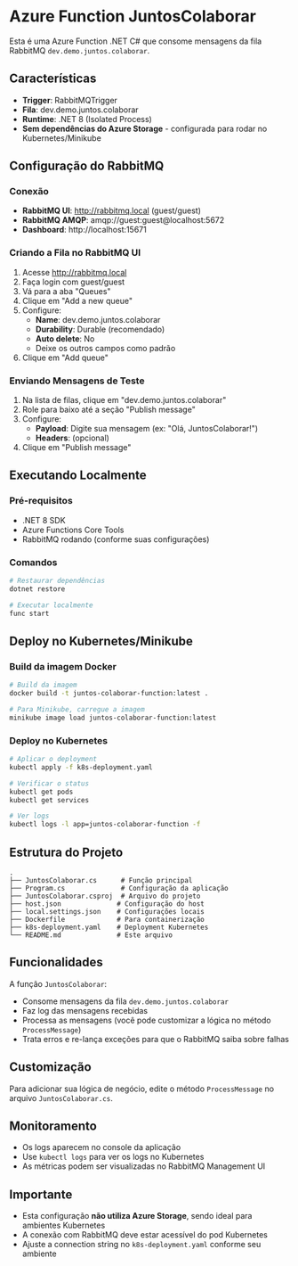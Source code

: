 # Azure Function JuntosColaborar

Esta é uma Azure Function .NET C# que consome mensagens da fila RabbitMQ `dev.demo.juntos.colaborar`.

## Características

- **Trigger**: RabbitMQTrigger
- **Fila**: dev.demo.juntos.colaborar
- **Runtime**: .NET 8 (Isolated Process)
- **Sem dependências do Azure Storage** - configurada para rodar no Kubernetes/Minikube

## Configuração do RabbitMQ

### Conexão
- **RabbitMQ UI**: http://rabbitmq.local (guest/guest)
- **RabbitMQ AMQP**: amqp://guest:guest@localhost:5672
- **Dashboard**: http://localhost:15671

### Criando a Fila no RabbitMQ UI

1. Acesse http://rabbitmq.local
2. Faça login com guest/guest
3. Vá para a aba "Queues"
4. Clique em "Add a new queue"
5. Configure:
   - **Name**: dev.demo.juntos.colaborar
   - **Durability**: Durable (recomendado)
   - **Auto delete**: No
   - Deixe os outros campos como padrão
6. Clique em "Add queue"

### Enviando Mensagens de Teste

1. Na lista de filas, clique em "dev.demo.juntos.colaborar"
2. Role para baixo até a seção "Publish message"
3. Configure:
   - **Payload**: Digite sua mensagem (ex: "Olá, JuntosColaborar!")
   - **Headers**: (opcional)
4. Clique em "Publish message"

## Executando Localmente

### Pré-requisitos
- .NET 8 SDK
- Azure Functions Core Tools
- RabbitMQ rodando (conforme suas configurações)

### Comandos

```bash
# Restaurar dependências
dotnet restore

# Executar localmente
func start
```

## Deploy no Kubernetes/Minikube

### Build da imagem Docker

```bash
# Build da imagem
docker build -t juntos-colaborar-function:latest .

# Para Minikube, carregue a imagem
minikube image load juntos-colaborar-function:latest
```

### Deploy no Kubernetes

```bash
# Aplicar o deployment
kubectl apply -f k8s-deployment.yaml

# Verificar o status
kubectl get pods
kubectl get services

# Ver logs
kubectl logs -l app=juntos-colaborar-function -f
```

## Estrutura do Projeto

```
.
├── JuntosColaborar.cs      # Função principal
├── Program.cs              # Configuração da aplicação
├── JuntosColaborar.csproj  # Arquivo do projeto
├── host.json              # Configuração do host
├── local.settings.json    # Configurações locais
├── Dockerfile             # Para containerização
├── k8s-deployment.yaml    # Deployment Kubernetes
└── README.md              # Este arquivo
```

## Funcionalidades

A função `JuntosColaborar`:
- Consome mensagens da fila `dev.demo.juntos.colaborar`
- Faz log das mensagens recebidas
- Processa as mensagens (você pode customizar a lógica no método `ProcessMessage`)
- Trata erros e re-lança exceções para que o RabbitMQ saiba sobre falhas

## Customização

Para adicionar sua lógica de negócio, edite o método `ProcessMessage` no arquivo `JuntosColaborar.cs`.

## Monitoramento

- Os logs aparecem no console da aplicação
- Use `kubectl logs` para ver os logs no Kubernetes
- As métricas podem ser visualizadas no RabbitMQ Management UI

## Importante

- Esta configuração **não utiliza Azure Storage**, sendo ideal para ambientes Kubernetes
- A conexão com RabbitMQ deve estar acessível do pod Kubernetes
- Ajuste a connection string no `k8s-deployment.yaml` conforme seu ambiente